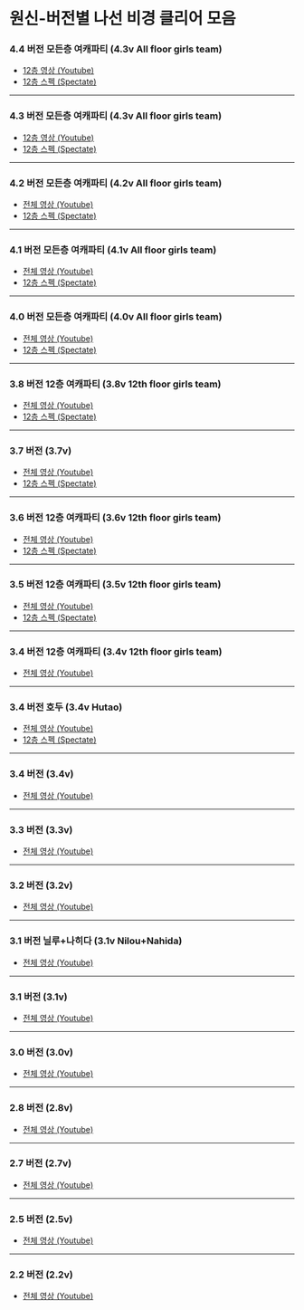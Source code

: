 # 원신-버전별 나선 비경 클리어 모음

### 4.4 버전 모든층 여캐파티 (4.3v All floor girls team)
- [12층 영상 (Youtube)](https://youtu.be/OZXsSpbadDQ)
- [12층 스펙 (Spectate)](https://github.com/emboob/Genshin_Impact-Spiral_Abyss/blob/main/spectate/4.4v%20girls%20team/README.md)

<hr/>

### 4.3 버전 모든층 여캐파티 (4.3v All floor girls team)
- [12층 영상 (Youtube)](https://youtu.be/OZXsSpbadDQ)
- [12층 스펙 (Spectate)](https://github.com/emboob/Genshin_Impact-Spiral_Abyss/blob/main/spectate/4.3v%20girls%20team/README.md)

<hr/>

### 4.2 버전 모든층 여캐파티 (4.2v All floor girls team)
- [전체 영상 (Youtube)](https://youtu.be/GCJMK4aFq8I)
- [12층 스펙 (Spectate)](https://github.com/emboob/Genshin_Impact-Spiral_Abyss/blob/main/spectate/4.2v%20girls%20team/README.md)

<hr/>

### 4.1 버전 모든층 여캐파티 (4.1v All floor girls team)
- [전체 영상 (Youtube)](https://youtu.be/E0rZc9YQv9g)
- [12층 스펙 (Spectate)](https://github.com/emboob/Genshin_Impact-Spiral_Abyss/blob/main/spectate/4.1v%20girls%20team/README.md)

<hr/>

### 4.0 버전 모든층 여캐파티 (4.0v All floor girls team)
- [전체 영상 (Youtube)](https://youtu.be/MQMuxIJ7xI0)
- [12층 스펙 (Spectate)](https://github.com/emboob/Genshin_Impact-Spiral_Abyss/blob/main/spectate/4.0v%20girls%20team/README.md)

<hr/>

### 3.8 버전 12층 여캐파티 (3.8v 12th floor girls team)
- [전체 영상 (Youtube)](https://youtu.be/UGI3EIVQ7O4) 
- [12층 스펙 (Spectate)](https://github.com/emboob/Genshin_Impact-Spiral_Abyss/blob/main/spectate/3.8v%20girls%20team/README.md)

<hr/>

### 3.7 버전 (3.7v)
- [전체 영상 (Youtube)](https://youtu.be/5k79S3CrO7Q) 
- [12층 스펙 (Spectate)](https://github.com/emboob/Genshin_Impact-Spiral_Abyss/blob/main/spectate/3.7v/README.md)

<hr/>

### 3.6 버전 12층 여캐파티 (3.6v 12th floor girls team)
- [전체 영상 (Youtube)](https://youtu.be/PQ93hbG7j9U) 
- [12층 스펙 (Spectate)](https://github.com/emboob/Genshin_Impact-Spiral_Abyss/blob/main/spectate/3.6v%20girls%20team/README.md)

<hr/>

### 3.5 버전 12층 여캐파티 (3.5v 12th floor girls team)
- [전체 영상 (Youtube)](https://youtu.be/ypP8h-zj7rg) 
- [12층 스펙 (Spectate)](https://github.com/emboob/Genshin_Impact-Spiral_Abyss/blob/main/spectate/3.5v%20girls%20team/README.md)

<hr/>

### 3.4 버전 12층 여캐파티 (3.4v 12th floor girls team)
- [전체 영상 (Youtube)](https://youtu.be/YAJZixseauI) 

<hr/>

### 3.4 버전 호두 (3.4v Hutao)
- [전체 영상 (Youtube)](https://youtu.be/nAC8XOvOMgk) 
- [12층 스펙 (Spectate)](https://github.com/emboob/Genshin_Impact-Spiral_Abyss/blob/main/spectate/3.4v%20Hutao/README.md)

<hr/>

### 3.4 버전 (3.4v)
- [전체 영상 (Youtube)](https://youtu.be/IfJ97Gn9XkY) 

<hr/>

### 3.3 버전 (3.3v)
- [전체 영상 (Youtube)](https://youtu.be/9arYq_yDP_U) 

<hr/>

### 3.2 버전 (3.2v)
- [전체 영상 (Youtube)](https://youtu.be/ie4qVrD2NwQ) 

<hr/>

### 3.1 버전 닐루+나히다 (3.1v Nilou+Nahida)
- [전체 영상 (Youtube)](https://youtu.be/j9JTRB9wh3g) 

<hr/>

### 3.1 버전 (3.1v)
- [전체 영상 (Youtube)](https://youtu.be/WZg68qYeChg) 

<hr/>

### 3.0 버전 (3.0v)
- [전체 영상 (Youtube)](https://youtu.be/jJdIi3BXds4) 

<hr/>

### 2.8 버전 (2.8v)
- [전체 영상 (Youtube)](https://youtu.be/oS94pqgqyMA) 

<hr/>

### 2.7 버전 (2.7v)
- [전체 영상 (Youtube)](https://youtu.be/8C5uCIhzqxg)

<hr/>

### 2.5 버전 (2.5v)
- [전체 영상 (Youtube)](https://youtu.be/VjgbLRPvFqM)

<hr/>

### 2.2 버전 (2.2v)
- [전체 영상 (Youtube)](https://youtu.be/Rr79B1ZcG-E)
